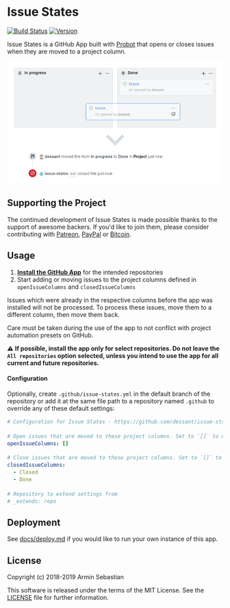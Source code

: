 # Issue States

[![Build Status](https://img.shields.io/travis/com/dessant/issue-states/master.svg)](https://travis-ci.com/dessant/issue-states)
[![Version](https://img.shields.io/npm/v/issue-states.svg?colorB=007EC6)](https://www.npmjs.com/package/issue-states)

Issue States is a GitHub App built with [Probot](https://github.com/probot/probot)
that opens or closes issues when they are moved to a project column.

![](assets/screenshot.png)

## Supporting the Project

The continued development of Issue States is made possible
thanks to the support of awesome backers. If you'd like to join them,
please consider contributing with [Patreon](https://www.patreon.com/dessant),
[PayPal](https://www.paypal.me/ArminSebastian) or [Bitcoin](https://goo.gl/uJUAaU).

## Usage

1. **[Install the GitHub App](https://github.com/apps/issue-states)**
   for the intended repositories
2. Start adding or moving issues to the project columns defined
   in `openIssueColumns` and `closedIssueColumns`

Issues which were already in the respective columns before the app was installed
will not be processed. To process these issues, move them to a different column,
then move them back.

Care must be taken during the use of the app to not conflict with project
automation presets on GitHub.

⚠️ **If possible, install the app only for select repositories.
Do not leave the `All repositories` option selected, unless you intend
to use the app for all current and future repositories.**

#### Configuration

Optionally, create `.github/issue-states.yml` in the default branch
of the repository or add it at the same file path to a repository
named `.github` to override any of these default settings:

```yaml
# Configuration for Issue States - https://github.com/dessant/issue-states

# Open issues that are moved to these project columns. Set to `[]` to disable
openIssueColumns: []

# Close issues that are moved to these project columns. Set to `[]` to disable
closedIssueColumns:
  - Closed
  - Done

# Repository to extend settings from
# _extends: repo
```

## Deployment

See [docs/deploy.md](docs/deploy.md) if you would like to run your own
instance of this app.

## License

Copyright (c) 2018-2019 Armin Sebastian

This software is released under the terms of the MIT License.
See the [LICENSE](LICENSE) file for further information.
